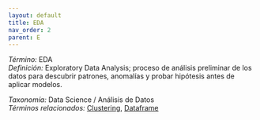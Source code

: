 ```yaml
---
layout: default
title: EDA
nav_order: 2
parent: E
---
```


*Término:* EDA  
*Definición:* Exploratory Data Analysis; proceso de análisis preliminar de los datos para descubrir patrones, anomalías y probar hipótesis antes de aplicar modelos.

*Taxonomía:* Data Science / Análisis de Datos  
*Términos relacionados:* [Clustering](https://maleniski.github.io/diccionario-angl-tec-mx/docs/alfabeticamente/C/clustering/), [Dataframe](https://maleniski.github.io/diccionario-angl-tec-mx/docs/alfabeticamente/D/dataframe/)
